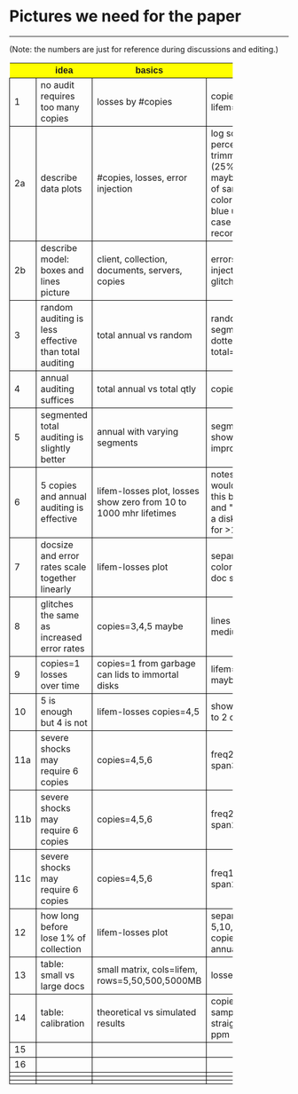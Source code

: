 <head>
<style>
th {
background-color: yellow;
font-family: sans-serif;
}
td {
border: 1px solid black;
}
table {
width: 80%;
border-collapse: collapse;
}
</style>
</head>

# Pictures we need for the paper

--- 
(Note: the numbers are just for reference during discussions and editing.)


| | idea | basics | details | wayzit | 
|-|-----------------|------------|-----------------------|-----------|
|1| no audit requires too many copies | losses by #copies | copies=1,2,3,5,10, lifem=2-1000 | pictures/noaudittoomany |
|2a| describe data plots | #copies, losses, error injection | log scales x and y, percent losses, trimmed means (25%=midmean, maybe only 10%) of sample size=21, colors=black or blue usually best case recommendation |  |
|2b| describe model: boxes and lines picture | client, collection, documents, servers, copies | errors and failures injected by time, glitches, shocks |  |
|3| random auditing is less effective than total auditing | total annual vs random | random segments=4,10, dotted lines; total=solid line | pictures/randomaudit |
|4| annual auditing suffices | total annual vs total qtly | copies=3,4,5 | pictures/annualauditsuffices |
|5| segmented total auditing is slightly better | annual with varying segments | segments=1,2,4,10 show only marginal improvements | pictures/segmentedauditing |
|6| 5 copies and annual auditing is effective | lifem-losses plot, losses show zero from 10 to 1000 mhr lifetimes | notes about "you wouldn't use a disk this bad" for <10, and "you can't buy a disk this good" for >1000 | pictures/fivecopieseffective |
|7| docsize and error rates scale together linearly | lifem-losses plot | separate lines and colors for various doc sizes | pictures/docsizevserrorrate |
|8| glitches the same as increased error rates | copies=3,4,5 maybe | lines for no glitch, medium, and bad | pictures/glitches |
|9| copies=1 losses over time | copies=1 from garbage can lids to immortal disks | lifem=2-10000 maybe 20 yrs too | pictures/copies1 | 
|10| 5 is enough but 4 is not | lifem-losses copies=4,5  | show errors down to 2 or 1 mhr | pictures/fourcopiesnotenough |
|11a| severe shocks may require 6 copies | copies=4,5,6 | freq2yr dur1yr span3 imp50,80 |  | 
|11b| severe shocks may require 6 copies | copies=4,5,6 | freq2yr dur1yr span2 imp50,80 |  | 
|11c| severe shocks may require 6 copies | copies=4,5,6 | freq1yr dur0.5yr span2 imp50,80 |  | 
|12| how long before lose 1% of collection | lifem-losses plot | separate lines for 5,10,15,20 years, copies3,4,5 with annual audit |  |
|13| table: small vs large docs | small matrix, cols=lifem, rows=5,50,500,5000MB | losses in ppm | tables/docsize |
|14| table: calibration | theoretical vs simulated results | copies=1, 100 samples, vs straight Poisson, in ppm | tables/calibration |
|15|  |  |  |  |
|16|  |  |  |  |
||  |  |  |  |
||  |  |  |  |
||  |  |  |  |
